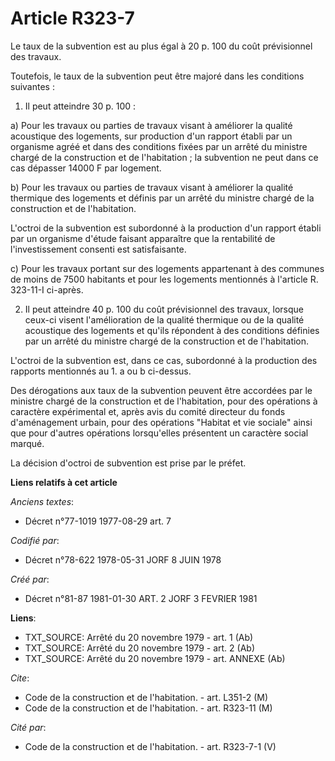 # Article R323-7

Le taux de la subvention est au plus égal à 20 p. 100 du coût prévisionnel des travaux.

Toutefois, le taux de la subvention peut être majoré dans les conditions suivantes :

1. Il peut atteindre 30 p. 100 :

a) Pour les travaux ou parties de travaux visant à améliorer la qualité acoustique des logements, sur production d'un rapport
établi par un organisme agréé et dans des conditions fixées par un arrêté du ministre chargé de la construction et de
l'habitation ; la subvention ne peut dans ce cas dépasser 14000 F par logement.

b) Pour les travaux ou parties de travaux visant à améliorer la qualité thermique des logements et définis par un arrêté du
ministre chargé de la construction et de l'habitation.

L'octroi de la subvention est subordonné à la production d'un rapport établi par un organisme d'étude faisant apparaître que
la rentabilité de l'investissement consenti est satisfaisante.

c) Pour les travaux portant sur des logements appartenant à des communes de moins de 7500 habitants et pour les logements
mentionnés à l'article R. 323-11-I ci-après.

2. Il peut atteindre 40 p. 100 du coût prévisionnel des travaux, lorsque ceux-ci visent l'amélioration de la qualité
thermique ou de la qualité acoustique des logements et qu'ils répondent à des conditions définies par un arrêté du ministre
chargé de la construction et de l'habitation.

L'octroi de la subvention est, dans ce cas, subordonné à la production des rapports mentionnés au 1. a ou b ci-dessus.

Des dérogations aux taux de la subvention peuvent être accordées par le ministre chargé de la construction et de
l'habitation, pour des opérations à caractère expérimental et, après avis du comité directeur du fonds d'aménagement urbain,
pour des opérations "Habitat et vie sociale" ainsi que pour d'autres opérations lorsqu'elles présentent un caractère social
marqué.

La décision d'octroi de subvention est prise par le préfet.

**Liens relatifs à cet article**

_Anciens textes_:

  - Décret n°77-1019 1977-08-29 art. 7

_Codifié par_:

  - Décret n°78-622 1978-05-31 JORF 8 JUIN 1978

_Créé par_:

  - Décret n°81-87 1981-01-30 ART. 2 JORF 3 FEVRIER 1981

**Liens**:

  - TXT_SOURCE: Arrêté du 20 novembre 1979 - art. 1 (Ab)
  - TXT_SOURCE: Arrêté du 20 novembre 1979 - art. 2 (Ab)
  - TXT_SOURCE: Arrêté du 20 novembre 1979 - art. ANNEXE (Ab)

_Cite_:

  - Code de la construction et de l'habitation. - art. L351-2 (M)
  - Code de la construction et de l'habitation. - art. R323-11 (M)

_Cité par_:

  - Code de la construction et de l'habitation. - art. R323-7-1 (V)
